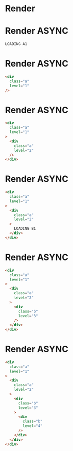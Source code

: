 # Render


# Render ASYNC
```html
LOADING A1
```


# Render ASYNC
```html
<div
  class="a"
  level="1"
/>
```


# Render ASYNC
```html
<div
  class="a"
  level="1"
>
  <div
    class="a"
    level="2"
  />
</div>
```


# Render ASYNC
```html
<div
  class="a"
  level="1"
>
  <div
    class="a"
    level="2"
  >
    LOADING B1
  </div>
</div>
```


# Render ASYNC
```html
<div
  class="a"
  level="1"
>
  <div
    class="a"
    level="2"
  >
    <div
      class="b"
      level="3"
    />
  </div>
</div>
```


# Render ASYNC
```html
<div
  class="a"
  level="1"
>
  <div
    class="a"
    level="2"
  >
    <div
      class="b"
      level="3"
    >
      <div
        class="b"
        level="4"
      />
    </div>
  </div>
</div>
```
